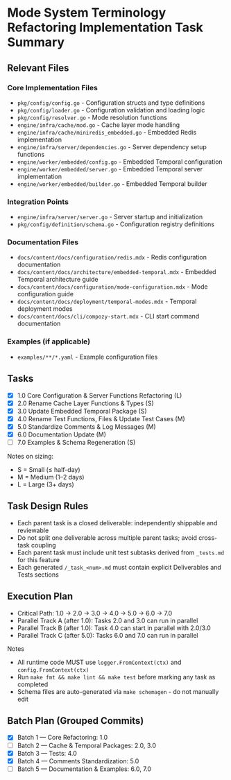 # Mode System Terminology Refactoring Implementation Task Summary

## Relevant Files

### Core Implementation Files

- `pkg/config/config.go` - Configuration structs and type definitions
- `pkg/config/loader.go` - Configuration validation and loading logic
- `pkg/config/resolver.go` - Mode resolution functions
- `engine/infra/cache/mod.go` - Cache layer mode handling
- `engine/infra/cache/miniredis_embedded.go` - Embedded Redis implementation
- `engine/infra/server/dependencies.go` - Server dependency setup functions
- `engine/worker/embedded/config.go` - Embedded Temporal configuration
- `engine/worker/embedded/server.go` - Embedded Temporal server implementation
- `engine/worker/embedded/builder.go` - Embedded Temporal builder

### Integration Points

- `engine/infra/server/server.go` - Server startup and initialization
- `pkg/config/definition/schema.go` - Configuration registry definitions

### Documentation Files

- `docs/content/docs/configuration/redis.mdx` - Redis configuration documentation
- `docs/content/docs/architecture/embedded-temporal.mdx` - Embedded Temporal architecture guide
- `docs/content/docs/configuration/mode-configuration.mdx` - Mode configuration guide
- `docs/content/docs/deployment/temporal-modes.mdx` - Temporal deployment modes
- `docs/content/docs/cli/compozy-start.mdx` - CLI start command documentation

### Examples (if applicable)

- `examples/**/*.yaml` - Example configuration files

## Tasks

- [x] 1.0 Core Configuration & Server Functions Refactoring (L)
- [x] 2.0 Rename Cache Layer Functions & Types (S)
- [x] 3.0 Update Embedded Temporal Package (S)
- [x] 4.0 Rename Test Functions, Files & Update Test Cases (M)
- [x] 5.0 Standardize Comments & Log Messages (M)
- [x] 6.0 Documentation Update (M)
- [ ] 7.0 Examples & Schema Regeneration (S)

Notes on sizing:

- S = Small (≤ half-day)
- M = Medium (1–2 days)
- L = Large (3+ days)

## Task Design Rules

- Each parent task is a closed deliverable: independently shippable and reviewable
- Do not split one deliverable across multiple parent tasks; avoid cross-task coupling
- Each parent task must include unit test subtasks derived from `_tests.md` for this feature
- Each generated `/_task_<num>.md` must contain explicit Deliverables and Tests sections

## Execution Plan

- Critical Path: 1.0 → 2.0 → 3.0 → 4.0 → 5.0 → 6.0 → 7.0
- Parallel Track A (after 1.0): Tasks 2.0 and 3.0 can run in parallel
- Parallel Track B (after 1.0): Task 4.0 can start in parallel with 2.0/3.0
- Parallel Track C (after 5.0): Tasks 6.0 and 7.0 can run in parallel

Notes

- All runtime code MUST use `logger.FromContext(ctx)` and `config.FromContext(ctx)`
- Run `make fmt && make lint && make test` before marking any task as completed
- Schema files are auto-generated via `make schemagen` - do not manually edit

## Batch Plan (Grouped Commits)

- [x] Batch 1 — Core Refactoring: 1.0
- [ ] Batch 2 — Cache & Temporal Packages: 2.0, 3.0
- [x] Batch 3 — Tests: 4.0
- [x] Batch 4 — Comments Standardization: 5.0
- [ ] Batch 5 — Documentation & Examples: 6.0, 7.0
